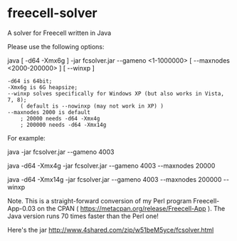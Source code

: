 freecell-solver
===============

A solver for Freecell written in Java

Please use the following options:

  java [ -d64 -Xmx6g ] -jar fcsolver.jar --gameno \<1-1000000\> [ --maxnodes \<2000-200000\> ] [ --winxp ]

 	-d64 is 64bit;
 	-Xmx6g is 6G heapsize;
	--winxp solves specifically for Windows XP (but also works in Vista, 7, 8);
        ( default is --nowinxp (may not work in XP) )
	--maxnodes 2000 is default
        ; 20000 needs -d64 -Xmx4g
        ; 200000 needs -d64 -Xmx14g

For example:

java -jar fcsolver.jar --gameno 4003

java -d64 -Xmx4g  -jar fcsolver.jar --gameno 4003 --maxnodes 20000

java -d64 -Xmx14g -jar fcsolver.jar --gameno 4003 --maxnodes 200000 --winxp

Note. This is a straight-forward conversion of my Perl program
Freecell-App-0.03 on the CPAN ( https://metacpan.org/release/Freecell-App ).
The Java version runs 70 times faster than the Perl one!

Here's the jar http://www.4shared.com/zip/w51beM5yce/fcsolver.html

